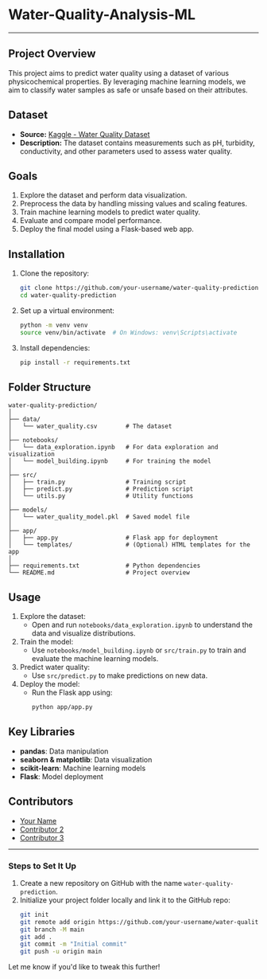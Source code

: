 # Water-Quality-Analysis-ML


---

## Project Overview
This project aims to predict water quality using a dataset of various physicochemical properties. By leveraging machine learning models, we aim to classify water samples as safe or unsafe based on their attributes.

## Dataset
- **Source:** [Kaggle - Water Quality Dataset](https://www.kaggle.com/datasets/ozgurdogan646/water-quality-dataset)
- **Description:** The dataset contains measurements such as pH, turbidity, conductivity, and other parameters used to assess water quality.

## Goals
1. Explore the dataset and perform data visualization.
2. Preprocess the data by handling missing values and scaling features.
3. Train machine learning models to predict water quality.
4. Evaluate and compare model performance.
5. Deploy the final model using a Flask-based web app.

## Installation
1. Clone the repository:
   ```bash
   git clone https://github.com/your-username/water-quality-prediction.git
   cd water-quality-prediction
   ```
2. Set up a virtual environment:
   ```bash
   python -m venv venv
   source venv/bin/activate  # On Windows: venv\Scripts\activate
   ```
3. Install dependencies:
   ```bash
   pip install -r requirements.txt
   ```

## Folder Structure
```
water-quality-prediction/
│
├── data/
│   └── water_quality.csv        # The dataset
│
├── notebooks/
│   └── data_exploration.ipynb   # For data exploration and visualization
│   └── model_building.ipynb     # For training the model
│
├── src/
│   ├── train.py                 # Training script
│   ├── predict.py               # Prediction script
│   └── utils.py                 # Utility functions
│
├── models/
│   └── water_quality_model.pkl  # Saved model file
│
├── app/
│   ├── app.py                   # Flask app for deployment
│   └── templates/               # (Optional) HTML templates for the app
│
├── requirements.txt             # Python dependencies
└── README.md                    # Project overview
```

## Usage
1. Explore the dataset:
   - Open and run `notebooks/data_exploration.ipynb` to understand the data and visualize distributions.
2. Train the model:
   - Use `notebooks/model_building.ipynb` or `src/train.py` to train and evaluate the machine learning models.
3. Predict water quality:
   - Use `src/predict.py` to make predictions on new data.
4. Deploy the model:
   - Run the Flask app using:
     ```bash
     python app/app.py
     ```

## Key Libraries
- **pandas**: Data manipulation
- **seaborn & matplotlib**: Data visualization
- **scikit-learn**: Machine learning models
- **Flask**: Model deployment

## Contributors
- [Your Name](https://github.com/your-username)
- [Contributor 2](https://github.com/contributor-username)
- [Contributor 3](https://github.com/contributor-username)

---

### **Steps to Set It Up**
1. Create a new repository on GitHub with the name `water-quality-prediction`.
2. Initialize your project folder locally and link it to the GitHub repo:
   ```bash
   git init
   git remote add origin https://github.com/your-username/water-quality-prediction.git
   git branch -M main
   git add .
   git commit -m "Initial commit"
   git push -u origin main
   ```

Let me know if you'd like to tweak this further!

